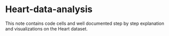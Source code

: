 # Heart-data-analysis
This note contains code cells and well documented step by step explanation and visualizations  on the Heart dataset.
